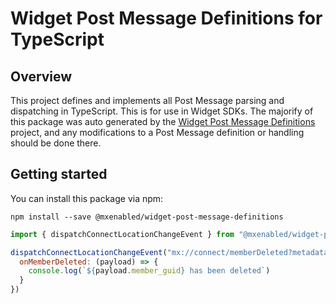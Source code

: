 # Widget Post Message Definitions for TypeScript

## Overview

This project defines and implements all Post Message parsing and dispatching in
TypeScript. This is for use in Widget SDKs. The majorify of this package was
auto generated by the [Widget Post Message
Definitions](https://github.com/mxenabled/widget-post-message-definitions)
project, and any modifications to a Post Message definition or handling should
be done there.


## Getting started

You can install this package via npm:

```
npm install --save @mxenabled/widget-post-message-definitions
```

```js
import { dispatchConnectLocationChangeEvent } from "@mxenabled/widget-post-message-definitions"

dispatchConnectLocationChangeEvent("mx://connect/memberDeleted?metadata=...", {
  onMemberDeleted: (payload) => {
    console.log(`${payload.member_guid} has been deleted`)
  }
})
```
